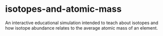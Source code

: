isotopes-and-atomic-mass
========================

An interactive educational simulation intended to teach about isotopes and how isotope abundance relates to the average atomic mass of an element.
